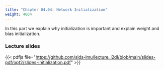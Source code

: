 ```yaml
---
title: "Chapter 04.04: Network Initialization"
weight: 4004
---
```

In this part we explain why initialization is important and explain weight and bias initialization.   

<!--more-->
### Lecture slides

{{< pdfjs file="https://github.com/slds-lmu/lecture_i2dl/blob/main/slides-pdf/opt2/slides-initialization.pdf" >}}
